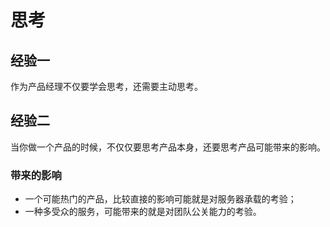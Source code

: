 # 思考

## 经验一

作为产品经理不仅要学会思考，还需要主动思考。

## 经验二

当你做一个产品的时候，不仅仅要思考产品本身，还要思考产品可能带来的影响。

### 带来的影响

* 一个可能热门的产品，比较直接的影响可能就是对服务器承载的考验；
* 一种多受众的服务，可能带来的就是对团队公关能力的考验。



